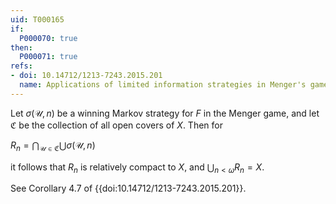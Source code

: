 ```yaml
---
uid: T000165
if:
  P000070: true
then:
  P000071: true
refs:
- doi: 10.14712/1213-7243.2015.201
  name: Applications of limited information strategies in Menger's game (S. Clontz)
---
```


Let $\sigma(\mathcal{U}, n)$ be a winning Markov strategy for $F$ in the Menger
game, and let $\mathfrak{C}$ be the collection of all open covers of $X$. Then for

$R_n = \bigcap_{\mathcal{U}\in\mathfrak{C}} \bigcup\sigma(\mathcal{U},n)$

it follows that $R_n$ is relatively compact to $X$, and
$\bigcup_{n<\omega} R_n = X$.

See Corollary 4.7 of {{doi:10.14712/1213-7243.2015.201}}.
